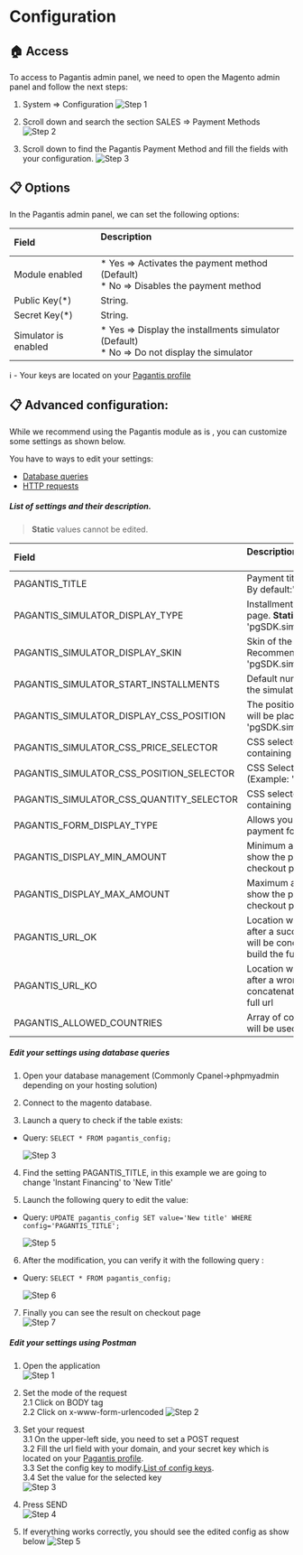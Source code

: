 # Configuration

## :house: Access

To access to Pagantis admin panel, we need to open the Magento admin panel and follow the next steps:

1. System => Configuration
![Step 1](./configuration-step1.png?raw=true "Step 1")

2. Scroll down and search the section SALES => Payment Methods
![Step 2](./configuration-step2.png?raw=true "Step 2")

3. Scroll down to find the Pagantis Payment Method and fill the fields with your configuration.
![Step 3](./configuration-step3.png?raw=true "Step 3")

## :clipboard: Options
In the Pagantis admin panel, we can set the following options:

| Field &nbsp;&nbsp;&nbsp;&nbsp;&nbsp;&nbsp;&nbsp;&nbsp;&nbsp;&nbsp;&nbsp;&nbsp;&nbsp;| Description<br/><br/>
| :------------- |:-------------| 
| Module enabled     | * Yes => Activates the payment method (Default) <br/> * No => Disables the payment method
| Public Key(*) |  String.
| Secret Key(*) |  String. 
| Simulator is enabled |  * Yes => Display the installments simulator  (Default) <br/> * No => Do not display the simulator

:information_source: - Your keys are located on your [Pagantis profile](https://bo.pagantis.com/shop)

## :clipboard: Advanced configuration:
While we recommend using the Pagantis module as is , you can customize some settings as shown below.

You have to ways to edit your settings:
* [Database queries](./configuration.md#edit-your-settings-using-database-queries)
* [HTTP requests](./configuration.md#edit-your-settings-using-postman)

##### List of settings and their description.

> __Static__ values cannot be edited.

| Field | Description<br/><br/>
| :------------- |:-------------| 
| PAGANTIS_TITLE                           | Payment title to show in checkout page. By default:"Instant financing".
| PAGANTIS_SIMULATOR_DISPLAY_TYPE          | Installments simulator on the product page. **Static value**: 'pgSDK.simulator.types.PRODUCT_PAGE'.
| PAGANTIS_SIMULATOR_DISPLAY_SKIN          | Skin of the product page simulator. Recommended value: 'pgSDK.simulator.skins.BLUE'.
| PAGANTIS_SIMULATOR_START_INSTALLMENTS    | Default number of installments to use in the simulator.
| PAGANTIS_SIMULATOR_DISPLAY_CSS_POSITION  | The position where the simulator widget will be placed. Recommended value: 'pgSDK.simulator.positions.INNER'.
| PAGANTIS_SIMULATOR_CSS_PRICE_SELECTOR    | CSS selector of the DOM element containing the total amount value.
| PAGANTIS_SIMULATOR_CSS_POSITION_SELECTOR | CSS Selector to place the widget. (Example: '#simulator', '.PgSimulator')
| PAGANTIS_SIMULATOR_CSS_QUANTITY_SELECTOR | CSS selector of the DOM element containing the quantity selector value.
| PAGANTIS_FORM_DISPLAY_TYPE               | Allows you to select the way the Pagantis payment form is displayed site
| PAGANTIS_DISPLAY_MIN_AMOUNT              | Minimum amount to use the module and show the payment method in the checkout page and in product page.
| PAGANTIS_DISPLAY_MAX_AMOUNT              | Maximum amount to use the module and show the payment method in the checkout page and in product page.
| PAGANTIS_URL_OK                          | Location where user will be redirected after a successful payment. This string will be concatenated to the base url to build the full url
| PAGANTIS_URL_KO                          | Location where user will be redirected after a wrong payment. This string will be concatenated to the base url to build the full url  
| PAGANTIS_ALLOWED_COUNTRIES               | Array of country codes where Pagantis will be used as a payment method. 


##### Edit your settings using database queries
1. Open your database management (Commonly Cpanel->phpmyadmin depending on your hosting solution) 

2. Connect to the magento database. 

3. Launch a query to check if the table exists:
  * Query: 
        ```
        SELECT * FROM pagantis_config;
        ```
        
    ![Step 3](./sql_step3.png?raw=true "Step 1")

4. Find the setting PAGANTIS_TITLE, in this example we are going to change 'Instant Financing' to 'New Title'  

5. Launch the following query to edit the value:
  * Query: 
        ```
        UPDATE pagantis_config SET value='New title' WHERE config='PAGANTIS_TITLE';
        ```  
        
    ![Step 5](./sql_step5.png?raw=true "Step 5")


6. After the modification, you can verify it with the following query :
  * Query:
        ```
        SELECT * FROM pagantis_config;
        ```

    ![Step 6](./sql_step6.png?raw=true "Step 6")

7. Finally you can see the result on checkout page  
 ![Step 7](./sql_step7.png?raw=true "Step 7")


##### Edit your settings using Postman

1. Open the application  
![Step 1](./postman_step1.png?raw=true "Step 1")

2. Set the mode of the request  
2.1 Click on BODY tag  
2.2 Click on x-www-form-urlencoded
![Step 2](./postman_step2.png?raw=true "Step 2")

3. Set your request  
3.1 On the upper-left side, you need to set a POST request  
3.2 Fill the url field with your domain, and your secret key which is located on your [Pagantis profile](https://bo.pagantis.com/shop).     
3.3 Set the config key to modify.[List of config keys](./configuration.md#list-of-settings-and-their-description).  
3.4 Set the value for the selected key  
![Step 3](./postman_step3.png?raw=true "Step 3")

4. Press SEND  
![Step 4](./postman_step4.png?raw=true "Step 4")

5. If everything works correctly, you should see the edited config as show below 
![Step 5](./postman_step5.png?raw=true "Step 5")